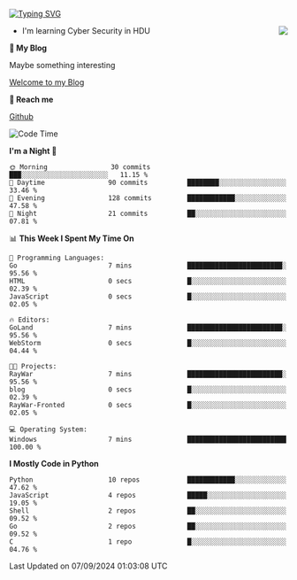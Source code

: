 [![Typing SVG](https://readme-typing-svg.herokuapp.com?font=Fira+Code&pause=1000&random=false&width=450&height=60&lines=Hello+%F0%9F%91%8B%F0%9F%8F%BB;I'm+JBNRZ)](https://git.io/typing-svg)

<a href="#">
  <img align="right" src="https://github-readme-stats.vercel.app/api?username=JBNRZ&show_icons=true&bg_color=15,f2f7fd,E0EAFC" />
</a>

- I'm learning Cyber Security in HDU

 **🌱 My Blog**

Maybe something interesting

[Welcome to my Blog](https://jbnrz.com.cn/)

 **💬 Reach me** 

[Github](https://github.com/JBNRZ)


<!--START_SECTION:waka-->
![Code Time](http://img.shields.io/badge/Code%20Time-653%20hrs%2058%20mins-blue)

**I'm a Night 🦉** 

```text
🌞 Morning                30 commits          ███░░░░░░░░░░░░░░░░░░░░░░   11.15 % 
🌆 Daytime                90 commits          ████████░░░░░░░░░░░░░░░░░   33.46 % 
🌃 Evening                128 commits         ████████████░░░░░░░░░░░░░   47.58 % 
🌙 Night                  21 commits          ██░░░░░░░░░░░░░░░░░░░░░░░   07.81 % 
```


📊 **This Week I Spent My Time On** 

```text
💬 Programming Languages: 
Go                       7 mins              ████████████████████████░   95.56 % 
HTML                     0 secs              █░░░░░░░░░░░░░░░░░░░░░░░░   02.39 % 
JavaScript               0 secs              █░░░░░░░░░░░░░░░░░░░░░░░░   02.05 % 

🔥 Editors: 
GoLand                   7 mins              ████████████████████████░   95.56 % 
WebStorm                 0 secs              █░░░░░░░░░░░░░░░░░░░░░░░░   04.44 % 

🐱‍💻 Projects: 
RayWar                   7 mins              ████████████████████████░   95.56 % 
blog                     0 secs              █░░░░░░░░░░░░░░░░░░░░░░░░   02.39 % 
RayWar-Fronted           0 secs              █░░░░░░░░░░░░░░░░░░░░░░░░   02.05 % 

💻 Operating System: 
Windows                  7 mins              █████████████████████████   100.00 % 
```

**I Mostly Code in Python** 

```text
Python                   10 repos            ████████████░░░░░░░░░░░░░   47.62 % 
JavaScript               4 repos             █████░░░░░░░░░░░░░░░░░░░░   19.05 % 
Shell                    2 repos             ██░░░░░░░░░░░░░░░░░░░░░░░   09.52 % 
Go                       2 repos             ██░░░░░░░░░░░░░░░░░░░░░░░   09.52 % 
C                        1 repo              █░░░░░░░░░░░░░░░░░░░░░░░░   04.76 % 
```




 Last Updated on 07/09/2024 01:03:08 UTC
<!--END_SECTION:waka-->
